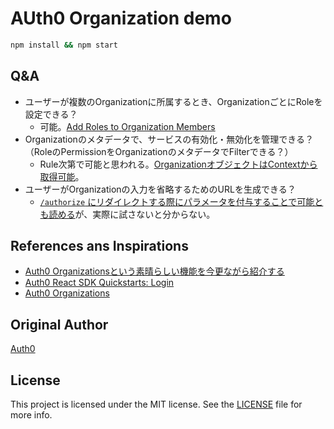 # AUth0 Organization demo

```bash
npm install && npm start
```

## Q&A

- ユーザーが複数のOrganizationに所属するとき、OrganizationごとにRoleを設定できる？
    - 可能。[Add Roles to Organization Members](https://auth0.com/docs/manage-users/organizations/configure-organizations/add-member-roles)
- Organizationのメタデータで、サービスの有効化・無効化を管理できる？（RoleのPermissionをOrganizationのメタデータでFilterできる？）
    - Rule次第で可能と思われる。[OrganizationオブジェクトはContextから取得可能](https://auth0.com/docs/customize/rules/context-object)。
- ユーザーがOrganizationの入力を省略するためのURLを生成できる？
    - [`/authorize` にリダイレクトする際にパラメータを付与することで可能とも読める](https://auth0.com/docs/manage-users/organizations/custom-development#i-want-users-to-log-in-to-a-specified-organization)が、実際に試さないと分からない。

## References ans Inspirations

- [Auth0 Organizationsという素晴らしい機能を今更ながら紹介する](https://zenn.dev/urmot/articles/8c18d8b49d822c#%E3%81%AF%E3%81%98%E3%82%81%E3%81%AB)
- [Auth0 React SDK Quickstarts: Login](https://auth0.com/docs/quickstart/spa/react/01-login?download=true)
- [Auth0 Organizations](https://auth0.com/docs/manage-users/organizations)

## Original Author

[Auth0](https://auth0.com)

## License

This project is licensed under the MIT license. See the [LICENSE](../LICENSE) file for more info.
